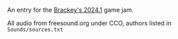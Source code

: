 An entry for the [Brackey's 2024.1](https://itch.io/jam/brackeys-11) game jam.

All audio from freesound.org under CCO, authors listed in `Sounds/sources.txt`